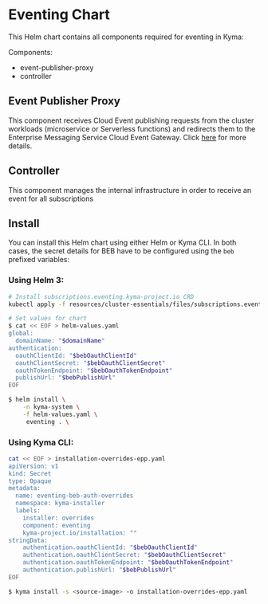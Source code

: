# Eventing Chart

This Helm chart contains all components required for eventing in Kyma:

Components:
- event-publisher-proxy
- controller

## Event Publisher Proxy

This component receives Cloud Event publishing requests from the cluster workloads (microservice or Serverless functions) and redirects them to the Enterprise Messaging Service Cloud Event Gateway. Click [here](../../components/event-publisher-proxy) for more details.

## Controller

This component manages the internal infrastructure in order to receive an event for all subscriptions

## Install

You can install this Helm chart using either Helm or Kyma CLI. In both cases, the secret details for BEB have to be configured using the `beb` prefixed variables:

### Using Helm 3:


```bash
# Install subscriptions.eventing.kyma-project.io CRD
kubectl apply -f resources/cluster-essentials/files/subscriptions.eventing.kyma-project.io.crd.yaml

# Set values for chart
$ cat << EOF > helm-values.yaml
global:
  domainName: "$domainName"
authentication:
  oauthClientId: "$bebOauthClientId"
  oauthClientSecret: "$bebOauthClientSecret"
  oauthTokenEndpoint: "$bebOauthTokenEndpoint"
  publishUrl: "$bebPublishUrl"
EOF

$ helm install \
    -n kyma-system \
    -f helm-values.yaml \
     eventing . \
```

### Using Kyma CLI:

```bash
cat << EOF > installation-overrides-epp.yaml
apiVersion: v1
kind: Secret
type: Opaque
metadata:
  name: eventing-beb-auth-overrides
  namespace: kyma-installer
  labels:
    installer: overrides
    component: eventing
    kyma-project.io/installation: ""
stringData:
    authentication.oauthClientId: "$bebOauthClientId"
    authentication.oauthClientSecret: "$bebOauthClientSecret"
    authentication.oauthTokenEndpoint: "$bebOauthTokenEndpoint"
    authentication.publishUrl: "$bebPublishUrl"
EOF

$ kyma install -s <source-image> -o installation-overrides-epp.yaml
```
